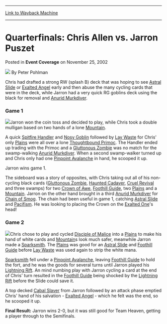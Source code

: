
---
[Link to Wayback Machine](https://web.archive.org/web/20171029181321/https://magic.wizards.com/en/articles/archive/event-coverage/quarterfinals-chris-allen-vs-jarron-puszet-2002-11-25)

[_metadata_:author]:- "Peter Pohlman"
[_metadata_:description]:- "Chris had drafted a strong RW (splash B) deck that was hoping to see Astral Slide or Exalted Angel early and then abuse the many cycling cards that were in the deck, while Jarron had a very quick RG goblins deck using the black for removal and Anurid Murkdiver."
[_metadata_:generator]:- "Drupal 7 (http://drupal.org)"
[_metadata_:node]:- "779916"
[_metadata_:publish_date]:- "2002-11-25"
[_metadata_:source]:- "div-main-content"
[_metadata_:title]:- "Quarterfinals: Chris Allen vs. Jarron Puszet"
[_metadata_:wayback_capture_timestamp]:- "2017-10-29 18:13:21"
[_metadata_:wayback_raw_url]:- "https://web.archive.org/web/20171029181321id_/https://magic.wizards.com/en/articles/archive/event-coverage/quarterfinals-chris-allen-vs-jarron-puszet-2002-11-25"
[_metadata_:wayback_url]:- "https://magic.wizards.com/en/articles/archive/event-coverage/quarterfinals-chris-allen-vs-jarron-puszet-2002-11-25"
---


Quarterfinals: Chris Allen vs. Jarron Puszet
============================================



 Posted in **Event Coverage**
 on November 25, 2002 






![](https://media.magic.wizards.com/styles/auth_small/public/generic-avatar-150_630.png)
By Peter Pohlman











Chris had drafted a strong RW (splash B) deck that was hoping to see [Astral Slide](http://gatherer.wizards.com/Pages/Card/Details.aspx?name=Astral+Slide) or [Exalted Angel](http://gatherer.wizards.com/Pages/Card/Details.aspx?name=Exalted+Angel) early and then abuse the many cycling cards that were in the deck, while Jarron had a very quick RG goblins deck using the black for removal and [Anurid Murkdiver](http://gatherer.wizards.com/Pages/Card/Details.aspx?name=Anurid+Murkdiver).

### Game 1

![](https://media.magic.wizards.com/image_legacy_migration/sideboard/images/gpmel02/a860.jpg)Jarron won the coin toss and decided to play, while Chris took a double mulligan based on two hands of a lone [Mountain](http://gatherer.wizards.com/Pages/Card/Details.aspx?name=Mountain).

A quick [Spitfire Handler](http://gatherer.wizards.com/Pages/Card/Details.aspx?name=Spitfire+Handler) and [Nosy Goblin](http://gatherer.wizards.com/Pages/Card/Details.aspx?name=Nosy+Goblin) followed by [Lay Waste](http://gatherer.wizards.com/Pages/Card/Details.aspx?name=Lay+Waste) for Chris' only [Plains](http://gatherer.wizards.com/Pages/Card/Details.aspx?name=Plains) were all over a lone [Thoughtbound Primoc](http://gatherer.wizards.com/Pages/Card/Details.aspx?name=Thoughtbound+Primoc). The Handler ended up trading with the Primoc and a [Gluttonous Zombie](http://gatherer.wizards.com/Pages/Card/Details.aspx?name=Gluttonous+Zombie) was no match for the swamp-walking [Anurid Murkdiver](http://gatherer.wizards.com/Pages/Card/Details.aspx?name=Anurid+Murkdiver). When a second swamp-walker turned up and Chris only had one [Pinpoint Avalanche](http://gatherer.wizards.com/Pages/Card/Details.aspx?name=Pinpoint+Avalanche) in hand, he scooped it up.

Jarron wins game 1.

The sideboard was a story of opposites, with Chris taking out all of his non-cycling black cards ([Gluttonous Zombie](http://gatherer.wizards.com/Pages/Card/Details.aspx?name=Gluttonous+Zombie), [Haunted Cadaver](http://gatherer.wizards.com/Pages/Card/Details.aspx?name=Haunted+Cadaver), [Cruel Revival](http://gatherer.wizards.com/Pages/Card/Details.aspx?name=Cruel+Revival) and three swamps) for two [Crown of Awe](http://gatherer.wizards.com/Pages/Card/Details.aspx?name=Crown+of+Awe), [Foothill Guide](http://gatherer.wizards.com/Pages/Card/Details.aspx?name=Foothill+Guide), two [Plains](http://gatherer.wizards.com/Pages/Card/Details.aspx?name=Plains) and a [Mountain](http://gatherer.wizards.com/Pages/Card/Details.aspx?name=Mountain). Jarron on the other hand brought in a third [Anurid Murkdiver](http://gatherer.wizards.com/Pages/Card/Details.aspx?name=Anurid+Murkdiver) for [Chain of Smog](http://gatherer.wizards.com/Pages/Card/Details.aspx?name=Chain+of+Smog). The chain had been useful in game 1, catching [Astral Slide](http://gatherer.wizards.com/Pages/Card/Details.aspx?name=Astral+Slide) and [Pacifism](http://gatherer.wizards.com/Pages/Card/Details.aspx?name=Pacifism). He was looking to placing the Crown on the [Exalted One](http://gatherer.wizards.com/Pages/Card/Details.aspx?name=Exalted+One)'s head!

### Game 2

![](https://media.magic.wizards.com/image_legacy_migration/sideboard/images/gpmel02/a861.jpg)Chris chose to play and cycled [Disciple of Malice](http://gatherer.wizards.com/Pages/Card/Details.aspx?name=Disciple+of+Malice) into a [Plains](http://gatherer.wizards.com/Pages/Card/Details.aspx?name=Plains) to make his hand of white cards and [Mountain](http://gatherer.wizards.com/Pages/Card/Details.aspx?name=Mountain)s look much safer, meanwhile Jarron made a [Sparksmith](http://gatherer.wizards.com/Pages/Card/Details.aspx?name=Sparksmith). The [Plains](http://gatherer.wizards.com/Pages/Card/Details.aspx?name=Plains) was good for an [Astral Slide](http://gatherer.wizards.com/Pages/Card/Details.aspx?name=Astral+Slide) and [Foothill Guide](http://gatherer.wizards.com/Pages/Card/Details.aspx?name=Foothill+Guide) before [Lay Waste](http://gatherer.wizards.com/Pages/Card/Details.aspx?name=Lay+Waste) was used again to strip the white mana.

[Sparksmith](http://gatherer.wizards.com/Pages/Card/Details.aspx?name=Sparksmith) fell under a [Pinpoint Avalanche](http://gatherer.wizards.com/Pages/Card/Details.aspx?name=Pinpoint+Avalanche), leaving [Foothill Guide](http://gatherer.wizards.com/Pages/Card/Details.aspx?name=Foothill+Guide) to hold the fort, and he was the goods for several turns until Jarron played his [Lightning Rift](http://gatherer.wizards.com/Pages/Card/Details.aspx?name=Lightning+Rift). An mind numbing play with Jarron cycling a card at the end of Chris' turn resulted in the [Foothill Guide](http://gatherer.wizards.com/Pages/Card/Details.aspx?name=Foothill+Guide) being shocked by the [Lightning Rift](http://gatherer.wizards.com/Pages/Card/Details.aspx?name=Lightning+Rift) before the Slide could save it.

A top decked [Cabal Slaver](http://gatherer.wizards.com/Pages/Card/Details.aspx?name=Cabal+Slaver) from Jarron followed by an attack phase emptied Chris' hand of his salvation - [Exalted Angel](http://gatherer.wizards.com/Pages/Card/Details.aspx?name=Exalted+Angel) - which he felt was the end, so he scooped it up.

**Final Result:** Jarron wins 2-0, but it was still good for Team Heaven, getting a player through to the Semifinals.







